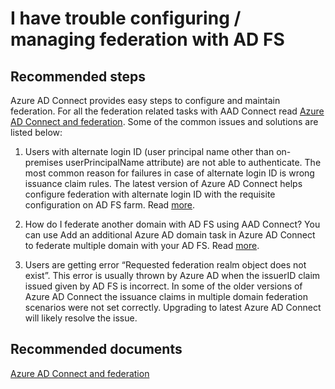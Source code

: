 <properties
    pageTitle="Synchronization Service cannot import/export changes from Azure AD"
    description="Synchronization Service cannot import/export changes from Azure AD"
    service="microsoft.aad"
    resource="Microsoft_AAD_IAM"
    authors="anandy"
    displayOrder="231"
    selfHelpType="resource"
    supportTopicIds=""
    resourceTags=""
    productPesIds=""
    cloudEnvironments="public"
/>

# I have trouble configuring / managing federation with AD FS

## **Recommended steps**
Azure AD Connect provides easy steps to configure and maintain federation. For all the federation related tasks with AAD Connect read [Azure AD Connect and federation](https://docs.microsoft.com/azure/active-directory/connect/active-directory-aadconnectfed-whatis). Some of the common issues and solutions are listed below:

1. Users with alternate login ID (user principal name other than on-premises userPrincipalName attribute) are not able to authenticate.
The most common reason for failures in case of alternate login ID is wrong issuance claim rules. The latest version of Azure AD Connect helps configure federation with alternate login ID with the requisite configuration on AD FS farm. Read [more](https://docs.microsoft.com/azure/active-directory/connect/active-directory-aadconnect-federation-management#federate-with-azure-ad-using-alternateid-a-namealternateida).

2. How do I federate another domain with AD FS using AAD Connect?
You can use Add an additional Azure AD domain task in Azure AD Connect to federate multiple domain with your AD FS. Read [more](https://docs.microsoft.com/azure/active-directory/connect/active-directory-aadconnect-federation-management#add-a-federated-domain-a-nameaddfeddomaina).

3. Users are getting error “Requested federation realm object does not exist”.
This error is usually thrown by Azure AD when the issuerID claim issued given by AD FS is incorrect. In some of the older versions of Azure AD Connect the issuance claims in multiple domain federation scenarios were not set correctly. Upgrading to latest Azure AD Connect will likely resolve the issue.

## **Recommended documents**
[Azure AD Connect and federation](https://docs.microsoft.com/azure/active-directory/connect/active-directory-aadconnectfed-whatis)  
